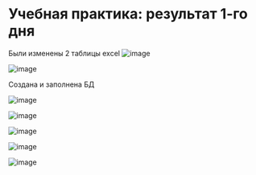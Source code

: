# Учебная практика: результат 1-го дня
Были изменены 2 таблицы excel
![image](https://user-images.githubusercontent.com/104072166/222162633-b8c3db64-b4c4-4f85-973e-36570f9423dd.png)

![image](https://user-images.githubusercontent.com/104072166/222162749-503db621-79c2-459a-bdf9-9617d06f7bc1.png)

Создана и заполнена БД

![image](https://user-images.githubusercontent.com/104072166/222163797-3279a7aa-2901-4662-af34-aa1979dac62e.png)

![image](https://user-images.githubusercontent.com/104072166/222163911-43bcf742-35a6-4691-8a8f-259b50de3624.png)

![image](https://user-images.githubusercontent.com/104072166/222163972-e29907d7-9481-4cd6-8210-f0fff35fa365.png)

![image](https://user-images.githubusercontent.com/104072166/222164055-850906a6-0127-44ce-9c37-23d8212093ec.png)

![image](https://user-images.githubusercontent.com/104072166/222164112-879b6e3d-d2f2-4b86-a6e9-f57f0024144a.png)

